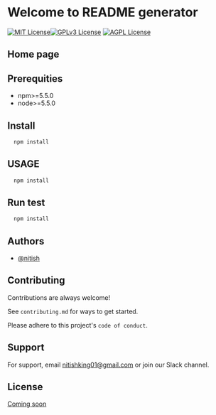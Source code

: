 # Welcome to README generator
[![MIT License](https://img.shields.io/badge/License-MIT-green.svg)](https://choosealicense.com/licenses/mit/)[![GPLv3 License](https://img.shields.io/badge/License-GPL%20v3-yellow.svg)](https://opensource.org/licenses/)
[![AGPL License](https://img.shields.io/badge/license-AGPL-blue.svg)](http://www.gnu.org/licenses/agpl-3.0)



## Home page
## Prerequities

- npm>=5.5.0
- node>=5.5.0



## Install



```bash
  npm install
```


## USAGE


```bash
  npm install
```
## Run test

```bash
  npm install
```
## Authors

- [@nitish](https://www.github.com/nistha01)


## Contributing

Contributions are always welcome!

See `contributing.md` for ways to get started.

Please adhere to this project's `code of conduct`.


## Support

For support, email nitishking01@gmail.com or join our Slack channel.


## License

[Coming soon](https://choosealicense.com/licenses/mit/)

